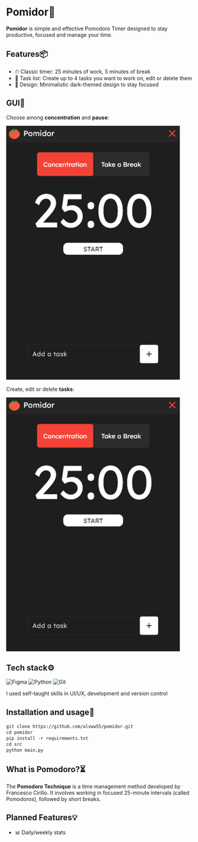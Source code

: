 # Pomidor🍅

**Pomidor** is simple and effective Pomodoro Timer designed to stay productive, focused and manage your time. 


## Features📦

- ⏱ Classic timer: 25 minutes of work, 5 minutes of break
- 📝 Task list: Create up to 4 tasks you want to work on, edit or delete them
- 🌙 Design: Minimalistic dark-themed design to stay focused

## GUI🎨

Choose among **concentration** and **pause**:

![Mode](./src/assets/mode.gif)

Create, edit or delete **tasks**:

![Add Task](./src/assets/add_task.gif)

## Tech stack⚙️
![Figma](https://img.shields.io/badge/figma-%23F24E1E.svg?style=for-the-badge&logo=figma&logoColor=white) ![Python](https://img.shields.io/badge/python-3670A0?style=for-the-badge&logo=python&logoColor=ffdd54)  ![Git](https://img.shields.io/badge/git-%23F05033.svg?style=for-the-badge&logo=git&logoColor=white)

I used self-taught skills in UI/UX, development and version control

## Installation and usage🚀
```
git clone https://github.com/alxww55/pomidor.git
cd pomidor
pip install -r requirements.txt
cd src
python main.py
```
## What is Pomodoro?⏳
The **Pomodoro Technique** is a time management method developed by Francesco Cirillo. It involves working in focused 25-minute intervals (called Pomodoros), followed by short breaks.

## Planned Features💡
- 📊 Daily/weekly stats